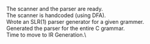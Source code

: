 The scanner and the parser are ready.\
The scanner is handcoded (using DFA).\
Wrote an SLR(1) parser generator for a given grammer.\
Generated the parser for the entire C grammar.\
Time to move to IR Generation.\